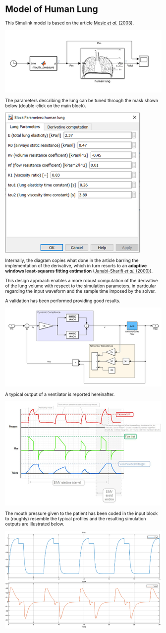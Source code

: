 Model of Human Lung
===================

This Simulink model is based on the article [Mesic _et al._ (2003)](https://github.com/icub-tech-iit/ventilator/blob/doc/papers/mesic-2003.pdf).

![model](./assets/model.png)

The parameters describing the lung can be tuned through the mask shown below (double-click on the main block).

![mask](./assets/mask.png)

Internally, the diagram copies what done in the article barring the implementation of the derivative, which in turn resorts to an **adaptive windows least-squares fitting estimation** ([Janabi-Sharifi _et al._ (2000)](https://doi.org/10.1109/87.880606)).

This design approach enables a more robust computation of the derivative of the lung volume with respect to the simulation parameters, in particular regarding the input waveform and the sample time imposed by the solver.

A validation has been performed providing good results.

![diagram](./assets/diagram.png)

A typical output of a ventilator is reported hereinafter.

![typical-plot](./assets/typical-plot.jpg)

The mouth pressure given to the patient has been coded in the input block to (roughly) resemble the typical profiles and the resulting simulation outputs are illustrated below.

![plot](./assets/plot.png)
